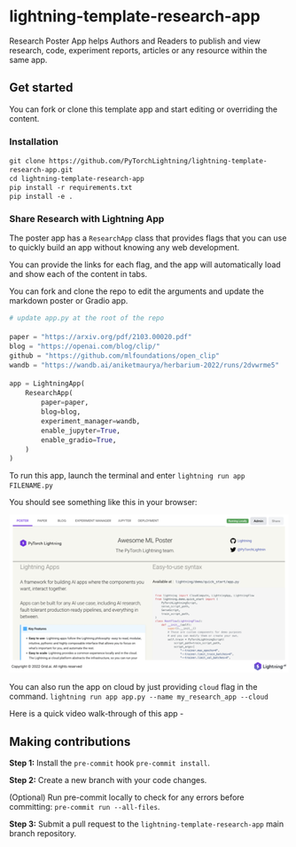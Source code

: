 # lightning-template-research-app

Research Poster App helps Authors and Readers to publish and view research, code, experiment reports,
articles or any resource within the same app.

## Get started

You can fork or clone this template app and start editing or overriding the content.

### Installation

```
git clone https://github.com/PyTorchLightning/lightning-template-research-app.git
cd lightning-template-research-app
pip install -r requirements.txt
pip install -e .
```

### Share Research with Lightning App

The poster app has a `ResearchApp` class that provides flags that you can use to quickly build an app without knowing
any web development.

You can provide the links for each flag, and the app will automatically load and show each of the content in tabs.

You can fork and clone the repo to edit the arguments and update the markdown poster or Gradio app.

```python
# update app.py at the root of the repo

paper = "https://arxiv.org/pdf/2103.00020.pdf"
blog = "https://openai.com/blog/clip/"
github = "https://github.com/mlfoundations/open_clip"
wandb = "https://wandb.ai/aniketmaurya/herbarium-2022/runs/2dvwrme5"

app = LightningApp(
    ResearchApp(
        paper=paper,
        blog=blog,
        experiment_manager=wandb,
        enable_jupyter=True,
        enable_gradio=True,
    )
)
```

To run this app, launch the terminal and enter `lightning run app FILENAME.py`

You should see something like this in your browser:

![image](./assets/demo.png)

You can also run the app on cloud by just providing `cloud` flag in the command.
`lightning run app app.py --name my_research_app --cloud`

Here is a quick video walk-through of this app -

## Making contributions

**Step 1:** Install the `pre-commit` hook `pre-commit install`.

**Step 2:** Create a new branch with your code changes.

(Optional) Run pre-commit locally to check for any errors before committing: `pre-commit run --all-files`.

**Step 3:** Submit a pull request to the `lightning-template-research-app` main branch repository.
